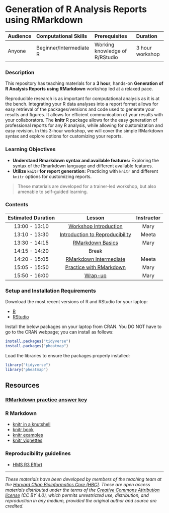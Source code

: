 # Generation of R Analysis Reports using RMarkdown

| Audience | Computational Skills | Prerequisites | Duration |
:----------|:----------|:----------|:----------|
| Anyone | Beginner/Intermediate R | Working knowledge of R/RStudio | 3 hour workshop|

### Description

This repository has teaching materials for a **3 hour**, hands-on **Generation of R Analysis Reports using RMarkdown** workshop led at a relaxed pace. 

Reproducible research is as important for computational analysis as it is at the bench. Integrating your R data analyses into a report format allows for easy retrieval of the packages/versions and code used to generate your results and figures. It allows for efficient communication of your results with your collaborators. The **knitr** R package allows for the easy generation of professional reports for any R analysis, while allowing for customization and easy revision. In this 3-hour workshop, we will cover the simple RMarkdown syntax and explore options for customizing your reports.

### Learning Objectives
*  **Understand Rmarkdown syntax and available features:** Exploring the syntax of the Rmarkdown language and different available features.
*  **Utilize `knitr` for report generation:** Practicing with `knitr` and different `knitr` options for customizing reports.

> These materials are developed for a trainer-led workshop, but also amenable to self-guided learning.


### Contents

| Estimated Duration           |  Lesson  |  Instructor |
|:------------------------:|:------------------------------------------------:|:--------:|
| 13:00 - 13:10 | [Workshop Introduction](https://github.com/hbctraining/Rmarkdown_analysis_reports/raw/main/lectures/Intro_to_workshop.pdf) | Mary |
| 13:10 - 13:30 | [Introduction to Reproducibility](https://github.com/hbctraining/Rmarkdown_analysis_reports/blob/main/lectures/reproducibility-tools.pdf) | Meeta |
| 13:30 - 14:15 | [RMarkdown Basics](https://hbctraining.github.io/reproducibility-tools/lessons/01-Rmarkdown_basics.html) | Mary |
| 14:15 - 14:20 | Break | |
| 14:20 - 15:05 | [RMarkdown Intermediate](https://hbctraining.github.io/reproducibility-tools/lessons/02-Rmarkdown_intermediate.html) | Meeta | 
| 15:05 - 15:50 | [Practice with RMarkdown](https://hbctraining.github.io/reproducibility-tools/activities/Rmd_exercise4.html) | Mary | 
| 15:50 - 16:00 | [Wrap-up]() | Mary | 


### Setup and Installation Requirements

Download the most recent versions of R and RStudio for your laptop:

 - [R](http://lib.stat.cmu.edu/R/CRAN/) 
 - [RStudio](https://www.rstudio.com/products/rstudio/download/#download)

Install the below packages on your laptop from CRAN. You DO NOT have to go to the CRAN webpage; you can install as follows:


```r
install.packages("tidyverse")
install.packages("pheatmap")
```

Load the libraries to ensure the packages properly installed:

```r
library("tidyverse")
library("pheatmap")
```

## Resources
 
### [**RMarkdown practice answer key**](https://raw.githubusercontent.com/hbctraining/reproducibility-tools/master/activities/Rmd_exercise4_answerkey.rmd)

### R Markdown
-   [knitr in a knutshell](http://kbroman.org/knitr_knutshell/)
-   [knitr book](https://www.amazon.com/gp/product/1498716962)
-   [knitr examples](https://yihui.name/knitr/demos)
-   [knitr vignettes](https://github.com/yihui/knitr/tree/master/vignettes)

### Reproducibility guidelines
* [HMS R3 Effort](https://ari.hms.harvard.edu/research-rigor-reproducibility/hms-r3-effort)

***

*These materials have been developed by members of the teaching team at the [Harvard Chan Bioinformatics Core (HBC)](http://bioinformatics.sph.harvard.edu/). These are open access materials distributed under the terms of the [Creative Commons Attribution license](https://creativecommons.org/licenses/by/4.0/) (CC BY 4.0), which permits unrestricted use, distribution, and reproduction in any medium, provided the original author and source are credited.*
